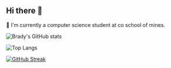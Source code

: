 ## Hi there 👋

<!--
**bancell04/bancell04** is a ✨ _special_ ✨ repository because its `README.md` (this file) appears on your GitHub profile.

Here are some ideas to get you started:

- 🔭 I’m currently working on ...
- 🌱 I’m currently learning ...
- 👯 I’m looking to collaborate on ...
- 🤔 I’m looking for help with ...
- 💬 Ask me about ...
- 📫 How to reach me: ...
- 😄 Pronouns: ...
- ⚡ Fun fact: ...
-->
🔭 I'm currently a computer science student at co school of mines.

![Brady's GitHub stats](https://github-readme-stats.vercel.app/api?username=bradyancell&show_icons=true&theme=radical)

![Top Langs](https://github-readme-stats.vercel.app/api/top-langs/?username=bradyancell&layout=compact)

[![GitHub Streak](https://streak-stats.demolab.com?user=bradyancell&theme=dark)](https://git.io/streak-stats)

